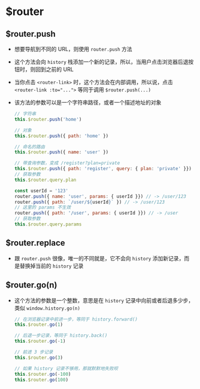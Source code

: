 # $router

## $router.push

- 想要导航到不同的 URL，则使用 `router.push` 方法

- 这个方法会向 `history` 栈添加一个新的记录，所以，当用户点击浏览器后退按钮时，则回到之前的 URL

- 当你点击 `<router-link>` 时，这个方法会在内部调用，所以说，点击 `<router-link :to="...">` 等同于调用 `$router.push(...)`

- 该方法的参数可以是一个字符串路径，或者一个描述地址的对象

    ```js
    // 字符串
    this.$router.push('home')

    // 对象
    this.$router.push({ path: 'home' })

    // 命名的路由
    this.$router.push({ name: 'user' })

    // 带查询参数，变成 /register?plan=private
    this.$router.push({ path: 'register', query: { plan: 'private' }})
    // 获取参数
    this.$router.query.plan

    const userId = '123'
    router.push({ name: 'user', params: { userId }}) // -> /user/123
    router.push({ path: `/user/${userId}` }) // -> /user/123
    // 这里的 params 不生效
    router.push({ path: '/user', params: { userId }}) // -> /user
    // 获取参数
    this.$router.query.params
    ```

## $router.replace

- 跟 `router.push` 很像，唯一的不同就是，它不会向 `history` 添加新记录，而是替换掉当前的 `history` 记录

## $router.go(n)

- 这个方法的参数是一个整数，意思是在 `history` 记录中向前或者后退多少步，类似 `window.history.go(n)`

    ```js
    // 在浏览器记录中前进一步，等同于 history.forward()
    this.$router.go(1)

    // 后退一步记录，等同于 history.back()
    this.$router.go(-1)

    // 前进 3 步记录
    this.$router.go(3)

    // 如果 history 记录不够用，那就默默地失败呗
    this.$router.go(-100)
    this.$router.go(100)
    ```

